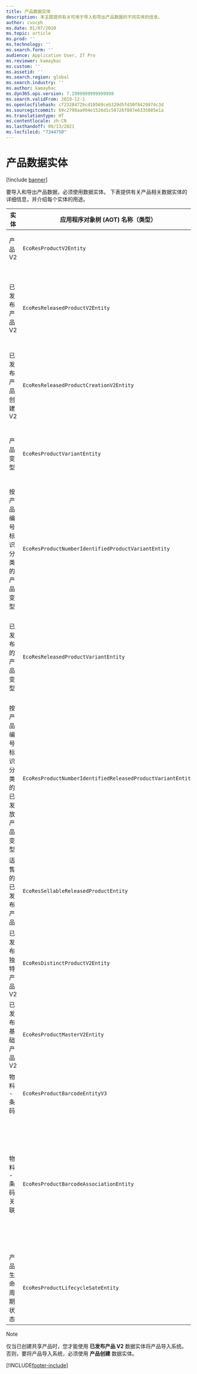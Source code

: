 ```yaml
---
title: 产品数据实体
description: 本主题提供有关可用于导入和导出产品数据的不同实体的信息。
author: cvocph
ms.date: 01/07/2020
ms.topic: article
ms.prod: ''
ms.technology: ''
ms.search.form: ''
audience: Application User, IT Pro
ms.reviewer: kamaybac
ms.custom: ''
ms.assetid: ''
ms.search.region: global
ms.search.industry: ''
ms.author: kamaybac
ms.dyn365.ops.version: 7.2999999999999998
ms.search.validFrom: 2019-12-1
ms.openlocfilehash: cf23284729cd10569ceb320d5fd30f8429974c3d
ms.sourcegitcommit: b9c2798aa994e1526d1c50726f807e6335885e1a
ms.translationtype: HT
ms.contentlocale: zh-CN
ms.lasthandoff: 08/13/2021
ms.locfileid: "7344750"
---
```

# <a name="product-data-entities"></a>产品数据实体

[!include [banner](../includes/banner.md)]

要导入和导出产品数据，必须使用数据实体。 下表提供有关产品相关数据实体的详细信息，并介绍每个实体的用途。

| 实体 | 应用程序对象树 (AOT) 名称（类型） | 说明 |
|--------|-------------------------------------------|-------|
| 产品 V2 | `EcoResProductV2Entity` | 此实体用于导入和导出共享产品 - 独特产品和基础产品。 允许更新。 不支持基于集的 SQL 操作。 已启用开放数据协议 (OData)。 |
| 已发布产品 V2 | `EcoResReleasedProductV2Entity` | 此实体用于导入和导出已发布产品 - 独特产品和基础产品。 允许更新。 要求已经创建了共享产品。 导入新发布的产品时，将进行共享产品发布。 另外还有一些单独的实体可用于导入和导出已发布的基础产品和已发布的独特产品变型。 此实体不支持基于集的 SQL 操作或删除操作。 已启用 OData。 |
| 已发布产品创建 V2 | `EcoResReleasedProductCreationV2Entity` | 此实体用于一步导入共享产品和已发布产品。 尽管它支持导出，但不建议用于此目的，因为此实体的用途是产品创建。 不支持更新。 支持一组有限的字段（在产品创建对话框中可用的字段）。 不支持基于集的 SQL 操作。 不是通过 OData 公开。 |
| 产品变型 | `EcoResProductVariantEntity` | 此实体用于导入和导出共享产品变型。 允许更新。 要求已经创建了维度值。 集成密钥是基础产品加产品维度。 此实体不支持基于集的 SQL 操作。 已启用 OData。 支持删除操作。 不能通过添加新产品维度来扩展。 |
| 按产品编号标识分类的产品变型 | `EcoResProductNumberIdentifiedProductVariantEntity` | 此实体用于导入和导出共享产品变型。 允许更新。 要求已经创建了维度值。 集成密钥是产品编号（而 **产品变型** 实体的集成密钥是基础产品加产品维度）。 |
| 已发布的产品变型 | `EcoResReleasedProductVariantEntity` | 此实体用于导入和导出已发布产品变型。 允许更新。 要求已经创建了共享产品变型。 导入新发布的产品变型时，将进行共享产品变型发布。 此实体不支持基于集的 SQL 操作。 已启用 OData。 尽管它支持删除操作，但是由于当前平台中的错误，当前使用该操作会导致数据损坏。 此实体不能通过添加新产品维度来扩展。 |
| 按产品编号标识分类的已发放产品变型 | `EcoResProductNumberIdentifiedReleasedProductVariantEntity` | 此实体类似于 **已发布产品变型** 实体，但是集成密钥是产品编号，而不是基础产品加产品维度。 可以通过添加新产品维度来扩展。 |
| 适售的已发布产品 | `EcoResSellableReleasedProductEntity` | 此实体仅用于导出适售产品。 适售产品是具有为用于销售订单而需要具备的信息的产品。 相同的规则适用于使用 **已发布产品** 页上的 **验证** 功能对产品进行验证时。 |
| 已发布独特产品 V2 | `EcoResDistinctProductV2Entity` | 此实体用于导出独特产品。 独特产品可以是产品、子类型产品和产品变型。 |
| 已发布基础产品 V2 | `EcoResProductMasterV2Entity` | 此实体用于导入和导出基础产品。 未启用数据管理。 |
| 物料 - 条码 | `EcoResProductBarcodeEntityV3` | 此实体用于导出产品和条码。 此实体不允许更改追踪、更新或删除。 若要在条码上使用更改跟踪、更新或删除，请使用 **物料 - 条码关联** 实体。 |
| 物料 - 条码关联 | `EcoResProductBarcodeAssociationEntity` | 此实体用于导出产品和条码。 它允许更改跟踪、更新和删除。 若要使用实体，必须在 [功能管理](../../fin-ops-core/fin-ops/get-started/feature-management/feature-management-overview.md)中启用 *物料 - 条码改进* 功能。 其实体键为 `AssociationID`，这将在条码和产品之间创建关联。 若要添加对此键的支持，在打开该功能时，将针对现有物料条码数据填充表 `InventitemBarcodeAssociation`。 使用批处理作业填充该表，如果您的条码表具有大量记录，则可能会花费大量时间来运行批处理作业。 因此，我们建议您计划在适合您的业务计划的时间启用该功能（并因此运行批处理作业）。 |
| 产品生命周期状态 | `EcoResProductLifecycleSateEntity` | 此实体用于导入和导出可以分配给产品的不同产品生命周期状态。 |

> [!NOTE]
> 仅当已创建共享产品时，您才能使用 **已发布产品 V2** 数据实体将产品导入系统。 否则，要将产品导入系统，必须使用 **产品创建** 数据实体。


[!INCLUDE[footer-include](../../includes/footer-banner.md)]